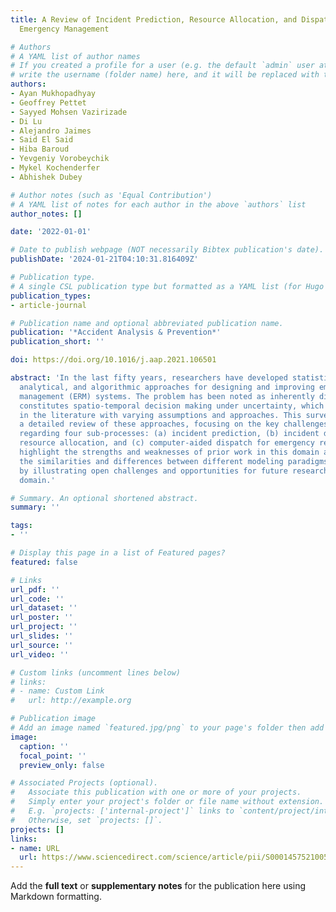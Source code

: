 ```yaml
---
title: A Review of Incident Prediction, Resource Allocation, and Dispatch Models for
  Emergency Management

# Authors
# A YAML list of author names
# If you created a profile for a user (e.g. the default `admin` user at `content/authors/admin/`), 
# write the username (folder name) here, and it will be replaced with their full name and linked to their profile.
authors:
- Ayan Mukhopadhyay
- Geoffrey Pettet
- Sayyed Mohsen Vazirizade
- Di Lu
- Alejandro Jaimes
- Said El Said
- Hiba Baroud
- Yevgeniy Vorobeychik
- Mykel Kochenderfer
- Abhishek Dubey

# Author notes (such as 'Equal Contribution')
# A YAML list of notes for each author in the above `authors` list
author_notes: []

date: '2022-01-01'

# Date to publish webpage (NOT necessarily Bibtex publication's date).
publishDate: '2024-01-21T04:10:31.816409Z'

# Publication type.
# A single CSL publication type but formatted as a YAML list (for Hugo requirements).
publication_types:
- article-journal

# Publication name and optional abbreviated publication name.
publication: '*Accident Analysis & Prevention*'
publication_short: ''

doi: https://doi.org/10.1016/j.aap.2021.106501

abstract: 'In the last fifty years, researchers have developed statistical, data-driven,
  analytical, and algorithmic approaches for designing and improving emergency response
  management (ERM) systems. The problem has been noted as inherently difficult and
  constitutes spatio-temporal decision making under uncertainty, which has been addressed
  in the literature with varying assumptions and approaches. This survey provides
  a detailed review of these approaches, focusing on the key challenges and issues
  regarding four sub-processes: (a) incident prediction, (b) incident detection, (c)
  resource allocation, and (c) computer-aided dispatch for emergency response. We
  highlight the strengths and weaknesses of prior work in this domain and explore
  the similarities and differences between different modeling paradigms. We conclude
  by illustrating open challenges and opportunities for future research in this complex
  domain.'

# Summary. An optional shortened abstract.
summary: ''

tags:
- ''

# Display this page in a list of Featured pages?
featured: false

# Links
url_pdf: ''
url_code: ''
url_dataset: ''
url_poster: ''
url_project: ''
url_slides: ''
url_source: ''
url_video: ''

# Custom links (uncomment lines below)
# links:
# - name: Custom Link
#   url: http://example.org

# Publication image
# Add an image named `featured.jpg/png` to your page's folder then add a caption below.
image:
  caption: ''
  focal_point: ''
  preview_only: false

# Associated Projects (optional).
#   Associate this publication with one or more of your projects.
#   Simply enter your project's folder or file name without extension.
#   E.g. `projects: ['internal-project']` links to `content/project/internal-project/index.md`.
#   Otherwise, set `projects: []`.
projects: []
links:
- name: URL
  url: https://www.sciencedirect.com/science/article/pii/S0001457521005327
---
```


Add the **full text** or **supplementary notes** for the publication here using Markdown formatting.
